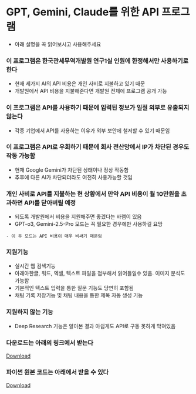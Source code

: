 
# GPT, Gemini, Claude를 위한 API 프로그램
- 아래 설명을 꼭 읽어보시고 사용해주세요

### 이 프로그램은 한국관세무역개발원 연구1실 인원에 한정해서만 사용하기로 한다
- 현재 세가지 AI의 API 비용은 개인 사비로 지불하고 있기 때문
- 개발원에서 API 비용을 지불해준다면 개발원 전체에 프로그램 공개 가능

### 이 프로그램은 API를 사용하기 때문에 입력된 정보가 일절 외부로 유출되지 않는다
- 각종 기업에서 API를 사용하는 이유가 외부 보안에 철저할 수 있기 때문임

### 이 프로그램은 API로 우회하기 때문에 회사 전산망에서 IP가 차단된 경우도 작동 가능함
- 현재 Google Gemini가 차단된 상태이나 정상 작동함
- 추후에 다른 AI가 차단되더라도 여전히 사용가능할 것임

### 개인 사비로 API를 지불하는 현 상황에서 만약 API 비용이 월 10만원을 초과하면 API를 닫아버릴 예정
- 되도록 개발원에서 비용을 지원해주면 좋겠다는 바램이 있음
- GPT-o3, Gemini-2.5-Pro 모드는 꼭 필요한 경우에만 사용하길 요망
```
- 이 두 모드는 API 비용이 매우 비싸기 때문임
```

### 지원기능
- 실시간 웹 검색기능
- 아래아한글, 워드, 엑셀, 텍스트 파일을 첨부해서 읽어들일수 있음. 이미지 분석도 가능함
- 기본적인 텍스트 입력을 통한 질문 기능도 당연히 포함됨
- 채팅 기록 저장기능 및 채팅 내용을 통한 제목 자동 생성 기능

### 지원하지 않는 기능
- Deep Research 기능은 알아본 결과 아쉽게도 API로 구동 못하게 막혀있음
   
### 다운로드는 아래의 링크에서 받는다
[Download](https://www.dropbox.com/scl/fi/tdcs1xi52hxc8gq9r818v/aiLLM.py?rlkey=ydofyravxwcaqj0sr3c6flezx&st=7luz1lsz)

### 파이썬 원본 코드는 아래에서 받을 수 있다
[Download](https://www.dropbox.com/scl/fi/tdcs1xi52hxc8gq9r818v/aiLLM.py?rlkey=ydofyravxwcaqj0sr3c6flezx&st=7luz1lsz)

